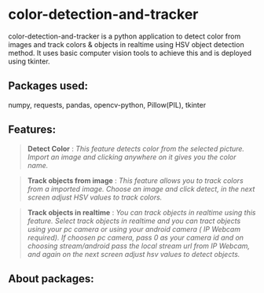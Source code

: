 # color-detection-and-tracker

color-detection-and-tracker is a python application to detect color from images and track colors & objects in realtime using HSV object detection method.
It uses basic computer vision tools to achieve this and is deployed using tkinter.


## Packages used:

numpy,
requests,
pandas,
opencv-python,
Pillow(PIL),
tkinter


## Features:

> **Detect Color** : *This feature detects color from the selected picture. Import an image and clicking anywhere on it gives you the color name.*

> **Track objects from image** : *This feature allows you to track colors from a imported image. Choose an image and click detect, in the next screen adjust HSV values to track colors.*

> **Track objects in realtime** : *You can track objects in realtime using this feature. Select track objects in realtime and you can tract objects using your pc camera or using your android camera ( IP Webcam required). If choosen pc camera, pass 0 as your camera id and on choosing stream/android pass the local stream url from IP Webcam, and again on the next screen adjust hsv values to detect objects.*


## About packages:


